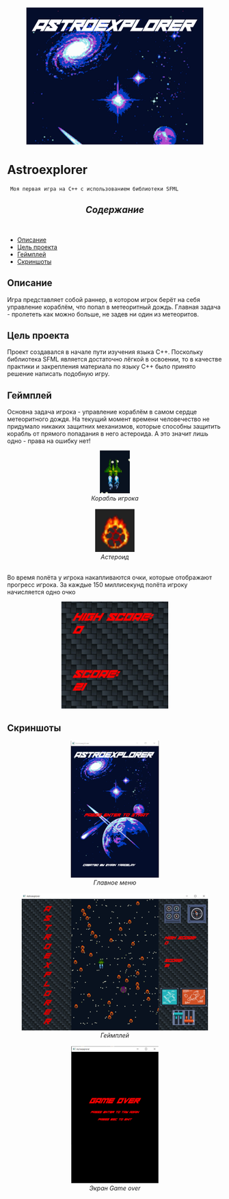 <p align="center">
     <img src="ReadMe_Assets/logo.png" height="320px">
</p>

# Astroexplorer
     Моя первая игра на C++ с использованием библиотеки SFML

<h2 align="center"><i>Содержание</i></h2></br>

- [Описание](#descr)
- [Цель проекта](#target)
- [Геймплей](#gameplay)
- [Скриншоты](#screenshots)

<a name="descr"></a>

## Описание
Игра представляет собой раннер, в котором игрок берёт на себя управление
кораблём, что попал в метеоритный дождь. Главная задача - пролететь как
можно больше, не задев ни один из метеоритов.

<a name="target"></a>

## Цель проекта
Проект создавался в начале пути изучения языка С++. Поскольку библиотека
SFML является достаточно лёгкой в освоении, то в качестве практики и
закрепления материала по языку С++ было принято решение написать подобную игру.

<a name="gameplay"></a>

## Геймплей

Основна задача игрока - управление кораблём в самом сердце метеоритного дождя.
На текущий момент времени человечество не придумало никаких защитних механизмов,
которые способны защитить корабль от прямого попадания в него астероида. А это
значит лишь одно - права на ошибку нет!

<p align="center">
     <img src="ReadMe_Assets/ship.png" height="100px"></br>
     <i>Корабль игрока</i></br></br>
     <img src="ReadMe_Assets/asteroid.png" height="100px"></br>
     <i>Астероид</i></br></br>
</p>

Во время полёта у игрока накапливаются очки, которые отображают прогресс
игрока. За каждые 150 миллисекунд полёта игроку начисляется одно очко
<p align="center">
     <img src="ReadMe_Assets/score.png" height="250px">
</p>

<a name="screenshots"></a>

## Скриншоты

<p align="center">
     <img src="ReadMe_Assets/main_menu.png" height="320px"></br>
     <i>Главное меню</i></br></br>
     <img src="ReadMe_Assets/game.png" height="320px"></br>
     <i>Геймплей</i></br></br>
     <img src="ReadMe_Assets/game_over.png" height="320px"></br>
     <i>Экран Game over</i></br></br>
</p>
